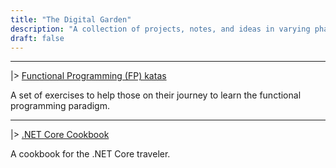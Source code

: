 ```yaml
---
title: "The Digital Garden"
description: "A collection of projects, notes, and ideas in varying phases of budding in this digital garden."
draft: false
---
```


---

|> [Functional Programming (FP) katas](https://github.com/ddubson/functional-programming-katas)

A set of exercises to help those on their journey to learn the functional programming paradigm.

---

|> [.NET Core Cookbook](https://dotnet-cookbook.dmitriydubson.com)

A cookbook for the .NET Core traveler.
